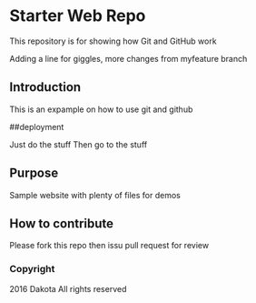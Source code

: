 # Starter Web Repo

This repository is for showing how Git and GitHub work

Adding a line for giggles, more changes from myfeature branch

## Introduction

This is an expample on how to use git and github

##deployment

Just do the stuff
Then go to the stuff

## Purpose

Sample website with plenty of files for demos

## How to contribute

Please fork this repo then issu pull request for review


### Copyright

2016 Dakota All rights reserved